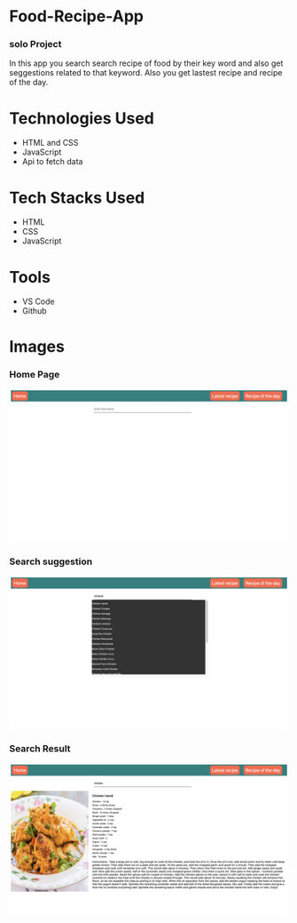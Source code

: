 # Food-Recipe-App
### solo Project
In this app you search search recipe of food by their key word and also get seggestions related to that keyword. Also you get lastest recipe and recipe of the day.
# Technologies Used
* HTML and CSS
* JavaScript
* Api to fetch data

# Tech Stacks Used
* HTML
* CSS
* JavaScript

# Tools
* VS Code
* Github


# Images

### Home Page
![image](https://github.com/rohitsingh-23/food-recipe-app/blob/main/Ss/Home%20Page.png?raw=true)

### Search suggestion
![image](https://github.com/rohitsingh-23/food-recipe-app/blob/main/Ss/Home%20Page%20Debouncing.png?raw=true)

### Search Result
![image](https://github.com/rohitsingh-23/food-recipe-app/blob/main/Ss/Search%20Result.png?raw=true)
